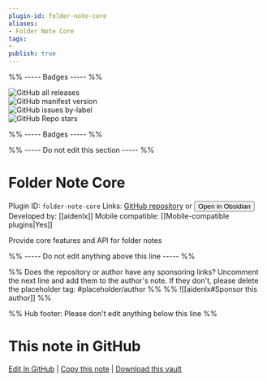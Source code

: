 ```yaml
---
plugin-id: folder-note-core
aliases:
- Folder Note Core
tags: 
- 
publish: true
---
```


%% ----- Badges ----- %%

![GitHub all releases](https://img.shields.io/github/downloads/aidenlx/folder-note-core/total?color=573E7A&logo=github&style=for-the-badge)   
![GitHub manifest version](https://img.shields.io/github/manifest-json/v/aidenlx/folder-note-core?color=573E7A&logo=github&style=for-the-badge)   
![GitHub issues by-label](https://img.shields.io/github/issues/aidenlx/folder-note-core/help%20wanted?color=573E7A&logo=github&style=for-the-badge)   
![GitHub Repo stars](https://img.shields.io/github/stars/aidenlx/folder-note-core?color=573E7A&logo=github&style=for-the-badge)

%% ----- Badges ----- %%

%% ----- Do not edit this section ----- %%

# Folder Note Core

Plugin ID: `folder-note-core`
Links: [GitHub repository](https://github.com/aidenlx/folder-note-core) or [<button id=HH>Open in Obsidian</button>](obsidian://show-plugin?id=folder-note-core)
Developed by: [[aidenlx]]
Mobile compatible: [[Mobile-compatible plugins|Yes]]

Provide core features and API for folder notes

%% ----- Do not edit anything above this line ----- %% 

%% Does the repository or author have any sponsoring links? Uncomment the next line and add them to the author's note. If they don't, please delete the placeholder tag: #placeholder/author %%
%% ![[aidenlx#Sponsor this author]] %%

%% Hub footer: Please don't edit anything below this line %%

# This note in GitHub

<span class="git-footer">[Edit In GitHub](https://github.dev/obsidian-community/obsidian-hub/blob/main/02%20-%20Community%20Expansions/02.05%20All%20Community%20Expansions/Plugins/folder-note-core.md "git-hub-edit-note") | [Copy this note](https://raw.githubusercontent.com/obsidian-community/obsidian-hub/main/02%20-%20Community%20Expansions/02.05%20All%20Community%20Expansions/Plugins/folder-note-core.md "git-hub-copy-note") | [Download this vault](https://github.com/obsidian-community/obsidian-hub/archive/refs/heads/main.zip "git-hub-download-vault") </span>
